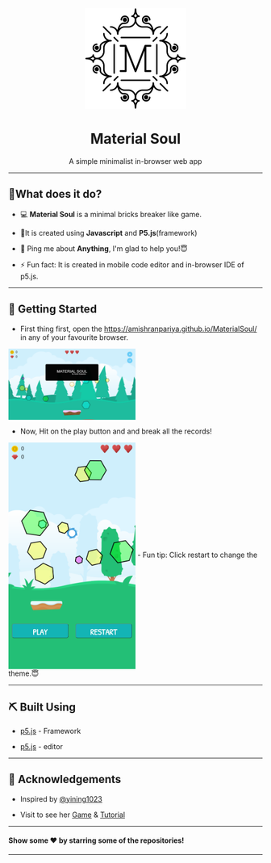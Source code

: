 <p align="center">
  <a href="https://amishranpariya.github.io/MaterialSoul/ " rel="noopener">
 <img width=200px height=200px src="./Assets/Img/MaterialSoulLogo.png" alt="Project logo"></a>
</p>
<h1 align="center">Material Soul</h1>

<p align="center"> A simple minimalist in-browser web app
    <br> 
</p>

---

## 🌱What does it do?

- 💻 **Material Soul** is a minimal bricks breaker like game.

- 🌱It is created using **Javascript** and **P5.js**(framework)

- 💬 Ping me about **Anything**, I'm glad to help you!😇

- ⚡ Fun fact: It is created in mobile code editor and in-browser IDE of p5.js.

---
## 🏁 Getting Started 

- First thing first, open the https://amishranpariya.github.io/MaterialSoul/ in any of your favourite browser.

<img width=50% align="center"  alt="Img" src="./Assets/ScreenShots/editor.p5js.org_AmishRanpariya_present_4E3AXHOT0(Galaxy S5).png" />

- Now, Hit on the play button and and break all the records!

<img width=50% align="center"  alt="Img" src="./Assets/ScreenShots/editor.p5js.org_AmishRanpariya_present_4E3AXHOT0(Moto G4) (1).png" />
- Fun tip: Click restart to change the theme.😇

---
## ⛏️ Built Using

- [p5.js](https://p5js.org/) - Framework

- [p5.js](https://editor.p5js.org/) - editor
 
 ---
## 🎉 Acknowledgements 

- Inspired by [@yining1023](https://github.com/yining1023) 

- Visit to see her [Game](https://yining1023.github.io/brickBreaker/) & [Tutorial](https://youtu.be/5kEPixL8JoU )

---

#### Show some ❤️ by starring some of the repositories!

---
